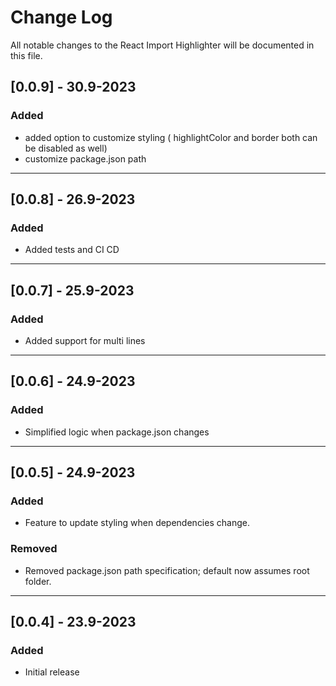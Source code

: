 # Change Log

All notable changes to the React Import Highlighter will be documented in this file.

## [0.0.9] - 30.9-2023

### Added

- added option to customize styling ( highlightColor and border both can be disabled as well)
- customize package.json path

---

## [0.0.8] - 26.9-2023

### Added

- Added tests and CI CD

---

## [0.0.7] - 25.9-2023

### Added

- Added support for multi lines

---

## [0.0.6] - 24.9-2023

### Added

- Simplified logic when package.json changes

---

## [0.0.5] - 24.9-2023

### Added

- Feature to update styling when dependencies change.

### Removed

- Removed package.json path specification; default now assumes root folder.

---

## [0.0.4] - 23.9-2023

### Added

- Initial release
